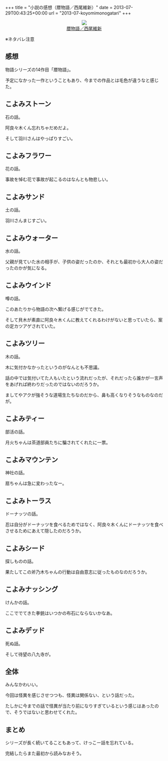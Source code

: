 +++
title = "小説の感想（暦物語／西尾維新）"
date = 2013-07-29T00:43:25+00:00
url = "2013-07-koyomimonogatari"
+++

<div style="text-align: center;">
  <a href="http://www.amazon.co.jp/gp/product/4062838370/ref=as_li_ss_il?ie=UTF8&#038;camp=247&#038;creative=7399&#038;creativeASIN=4062838370&#038;linkCode=as2&#038;tag=5000164-22"><img border="0" src="http://ws-fe.amazon-adsystem.com/widgets/q?_encoding=UTF8&#038;ASIN=4062838370&#038;Format=_SL160_&#038;ID=AsinImage&#038;MarketPlace=JP&#038;ServiceVersion=20070822&#038;WS=1&#038;tag=5000164-22" /><br /><span>暦物語／西尾維新</span></a><img src="http://ir-jp.amazon-adsystem.com/e/ir?t=5000164-22&#038;l=as2&#038;o=9&#038;a=4062838370" width="1" height="1" border="0" alt="" style="border:none !important; margin:0px !important;" />
</div>

※ネタバレ注意

## 感想

物語シリーズの14作目「暦物語」。
  
予定になかった一作ということもあり、今までの作品とは毛色が違うなと感じた。

## こよみストーン

石の話。
  
阿良々木くん忘れちゃだめだよ。
  
そして羽川さんはやっぱりすごい。

## こよみフラワー

花の話。
  
事故を悼む花で事故が起こるのはなんとも物悲しい。

## こよみサンド

土の話。
  
羽川さんまじすごい。

## こよみウォーター

水の話。
  
父親が見ていた水の相手が、子供の姿だったのか、それとも最初から大人の姿だったのかが気になる。

## こよみウインド

噂の話。
  
このあたりから物語の次へ繋げる感じがでてきた。
  
そして貝木が素直に阿良々木くんに教えてくれるわけがないと思っていたら、案の定カツアゲされていた。

## こよみツリー

木の話。
  
木に気付かなかったというのがなんとも不思議。
  
話の中では気付いてた人もいたという流れだったが、それだったら誰かが一言声をあげれば終わりだったのではないのだろうか。
  
ましてやアクが強そうな道場生たちなのだから、鼻も高くなりそうなものなのだが。

## こよみティー

部活の話。
  
月火ちゃんは茶道部員たちに騙されてくれたに一票。

## こよみマウンテン

神社の話。
  
扇ちゃんは急に変わったなー。

## こよみトーラス

ドーナッツの話。
  
忍は自分がドーナッツを食べるためではなく、阿良々木くんにドーナッツを食べさせるためにあえて隠したのだろうか。

## こよみシード

探しものの話。
  
果たしてこの斧乃木ちゃんの行動は自由意志に従ったものなのだろうか。

## こよみナッシング

けんかの話。
  
ここででてきた拳銃はいつかの布石にならないかなあ。

## こよみデッド

死ぬ話。
  
そして待望の八九寺が。

## 全体

みんなかわいい。
  
今回は怪異を感じさせつつも、怪異は関係ない、という話だった。
  
たしかに今までの話で怪異が当たり前になりすぎているという感じはあったので、そうではないと思わせてくれた。

## まとめ

シリーズが長く続いてることもあって、けっこー話を忘れている。
  
完結したらまた最初から読みなおそう。